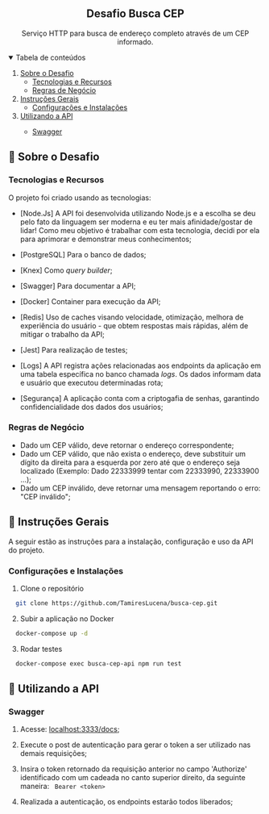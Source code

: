 <!-- PROJECT LOGO -->
<br />
<p align="center">
  <h2 align="center">Desafio Busca CEP</h2>

  <p align="center">
    Serviço HTTP para busca de endereço completo através de um CEP informado.
    <br />
  </p>
</p>

<!-- TABLE OF CONTENTS -->
<details open="open">
  <summary>Tabela de conteúdos</summary>
  <ol>
    <li>
      <a href="#sobre-o-desafio">Sobre o Desafio</a>
      <ul>
        <li><a href="#tecnologias-e-recursos">Tecnologias e Recursos</a></li>
      </ul>
      <ul>
        <li><a href="#regras-de-negocio">Regras de Negócio</a></li>
      </ul>
    </li>
    <li>
      <a href="#instrucoes-gerais">Instruções Gerais</a>
      <ul>
        <li><a href="#configuracoes-e-instalacoes">Configurações e Instalações</a></li>
      </ul>
    </li>
    <li>
      <a href="#utilizando-a-api">Utilizando a API</a></li>
      <ul>
        <li><a href="#swagger">Swagger</a></li>
      </ul>
    </li>
  </ol>
</details>

<!-- ABOUT THE PROJECT -->

## :notebook_with_decorative_cover: Sobre o Desafio

### Tecnologias e Recursos

O projeto foi criado usando as tecnologias:

- [Node.Js] 
A API foi desenvolvida utilizando Node.js e a escolha se deu pelo fato da linguagem ser moderna e eu ter mais afinidade/gostar de lidar! Como meu objetivo é trabalhar com esta tecnologia, decidi por ela para aprimorar e demonstrar meus conhecimentos;

- [PostgreSQL]
Para o banco de dados;

- [Knex]
Como <i>query builder</i>;

- [Swagger]
Para documentar a API;

- [Docker] 
Container para execução da API;

- [Redis] 
Uso de caches visando velocidade, otimização, melhora de experiência do usuário - que obtem respostas mais rápidas, além de mitigar o trabalho da API;

- [Jest]
Para realização de testes;

- [Logs]
A API registra ações relacionadas aos endpoints da aplicação em uma tabela específica no banco chamada <i>logs</i>. Os dados informam data e usuário que executou determinadas rota;

- [Segurança]
A aplicação conta com a criptogafia de senhas, garantindo confidencialidade dos dados dos usuários;

### Regras de Negócio

- Dado um CEP válido, deve retornar o endereço correspondente;
- Dado um CEP válido, que não exista o endereço, deve substituir um dígito da direita para a esquerda por zero até que o endereço seja localizado (Exemplo: Dado 22333999 tentar com 22333990, 22333900 …);
- Dado um CEP inválido, deve retornar uma mensagem reportando o erro: "CEP inválido";

<!-- GETTING STARTED -->

## :book: Instruções Gerais

A seguir estão as instruções para a instalação, configuração e uso da API do projeto.

### Configurações e Instalações

1. Clone o repositório

```sh
  git clone https://github.com/TamiresLucena/busca-cep.git
```

2. Subir a aplicação no Docker

```sh
  docker-compose up -d
```

3. Rodar testes

```sh
  docker-compose exec busca-cep-api npm run test
```


<!-- USAGE EXAMPLES -->

## :electric_plug: Utilizando a API

### Swagger

1. Acesse: <a href="localhost:3333/docs">localhost:3333/docs</a>;

2. Execute o post de autenticação para gerar o token a ser utilizado nas demais requisições;

3. Insira o token retornado da requisição anterior no campo 'Authorize' identificado com um cadeada no canto superior direito, da seguinte maneira: `  Bearer <token> `

4. Realizada a autenticação, os endpoints estarão todos liberados;
















